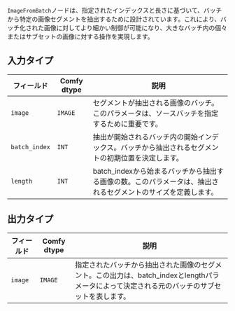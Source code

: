 `ImageFromBatch`ノードは、指定されたインデックスと長さに基づいて、バッチから特定の画像セグメントを抽出するために設計されています。これにより、バッチ化された画像に対してより細かい制御が可能になり、大きなバッチ内の個々またはサブセットの画像に対する操作を実現します。

## 入力タイプ

| フィールド       | Comfy dtype | 説明                                                                                   |
|----------------|-------------|---------------------------------------------------------------------------------------|
| `image`        | `IMAGE`     | セグメントが抽出される画像のバッチ。このパラメータは、ソースバッチを指定するために重要です。 |
| `batch_index`  | `INT`       | 抽出が開始されるバッチ内の開始インデックス。バッチから抽出されるセグメントの初期位置を決定します。 |
| `length`       | `INT`       | batch_indexから始まるバッチから抽出する画像の数。このパラメータは、抽出されるセグメントのサイズを定義します。 |

## 出力タイプ

| フィールド | Comfy dtype | 説明                                                                                   |
|-------|-------------|-----------------------------------------------------------------------------------------------|
| `image` | `IMAGE`    | 指定されたバッチから抽出された画像のセグメント。この出力は、batch_indexとlengthパラメータによって決定される元のバッチのサブセットを表します。 |
